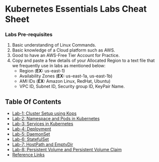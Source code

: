 # Kubernetes Essentials Labs Cheat Sheet

### Labs Pre-requisites
1. Basic understanding of Linux Commands.
2. Basic knowledge of a Cloud platform such as AWS.
3. Good to have an AWS-Free Tier Account for Practice.
4. Copy and paste a few details of your Allocated Region to a text file that we frequently use in labs as mentioned below:
     - Region (**EX:** us-east-1)
     - Availability Zones (**EX:** us-east-1a, us-east-1b)
     - AMI IDs (**EX:** Amazon Linux, RedHat, Ubuntu)
     - VPC ID, Subnet ID, Security group ID, KeyPair Name.

## Table Of Contents
* [Lab-1: Cluster Setup using Kops](https://github.com/ssamatkar/k8s-cheatsheet/blob/main/Cluster%20Setup%20using%20Kops.md)
* [Lab-2: Namespace and Pods in Kubernetes](https://github.com/ssamatkar/k8s-cheatsheet/blob/main/Namespace%20and%20Pods%20in%20Kubernetes.md)
* [Lab-3: Services in Kubernetes](https://github.com/ssamatkar/k8s-cheatsheet/blob/main/Services%20in%20Kubernetes.md)
* [Lab-4: Deployment](https://github.com/ssamatkar/k8s-cheatsheet/blob/main/Deployment.md)
* [Lab-5: DaemonSet](https://github.com/ssamatkar/k8s-cheatsheet/blob/main/DaemonSet.md)
* [Lab-6: StatefulSet](https://github.com/ssamatkar/k8s-cheatsheet/blob/main/StatefulSet.md)
* [Lab-7: HostPath and EmptyDir](https://github.com/ssamatkar/k8s-cheatsheet/blob/main/hostPath%20and%20emptyDir.md)
* [Lab-8: Persistent Volume and Persistent Volume Claim](https://github.com/ssamatkar/k8s-cheatsheet/blob/main/Persistent%20Volume%20and%20Persistent%20Volume%20Claim.md)
* [Reference Links](https://github.com/ssamatkar/k8s-cheatsheet/blob/main/Reference%20Links.md)

